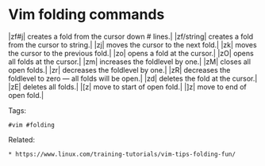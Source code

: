 # Vim folding commands

|zf#j| creates a fold from the cursor down # lines.|
|zf/string| creates a fold from the cursor to string.|
|zj| moves the cursor to the next fold.|
|zk| moves the cursor to the previous fold.|
|zo| opens a fold at the cursor.|
|zO| opens all folds at the cursor.|
|zm| increases the foldlevel by one.|
|zM| closes all open folds.|
|zr| decreases the foldlevel by one.|
|zR| decreases the foldlevel to zero — all folds will be open.|
|zd| deletes the fold at the cursor.|
|zE| deletes all folds.|
|[z| move to start of open fold.|
|]z| move to end of open fold.|

Tags:
```
#vim #folding
```

Related:
```
* https://www.linux.com/training-tutorials/vim-tips-folding-fun/
```
